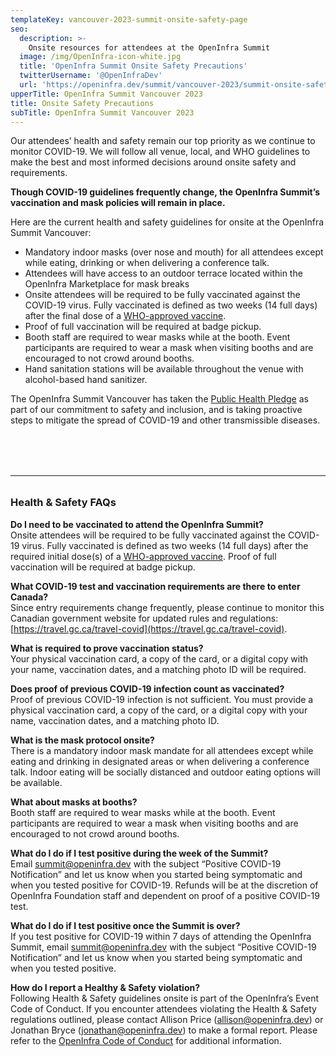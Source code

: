 ```yaml
---
templateKey: vancouver-2023-summit-onsite-safety-page
seo:
  description: >-
    Onsite resources for attendees at the OpenInfra Summit
  image: /img/OpenInfra-icon-white.jpg
  title: 'OpenInfra Summit Onsite Safety Precautions'
  twitterUsername: '@OpenInfraDev'
  url: 'https://openinfra.dev/summit/vancouver-2023/summit-onsite-safety/'
upperTitle: OpenInfra Summit Vancouver 2023
title: Onsite Safety Precautions
subTitle: OpenInfra Summit Vancouver 2023
---
```


Our attendees’ health and safety remain our top priority as we continue to monitor COVID-19. We will follow all venue, local, and WHO guidelines to make the best and most informed decisions around onsite safety and requirements.

**Though COVID-19 guidelines frequently change, the OpenInfra Summit’s vaccination and mask policies will remain in place.**

Here are the current health and safety guidelines for onsite at the OpenInfra Summit Vancouver:

- Mandatory indoor masks (over nose and mouth) for all attendees except while eating, drinking or when delivering a conference talk.
- Attendees will have access to an outdoor terrace located within the OpenInfra Marketplace for mask breaks
- Onsite attendees will be required to be fully vaccinated against the COVID-19 virus. Fully vaccinated is defined as two weeks (14 full days) after the final dose of a [WHO-approved vaccine](https://covid19.trackvaccines.org/agency/who/). 
- Proof of full vaccination will be required at badge pickup.
- Booth staff are required to wear masks while at the booth. Event participants are required to wear a mask when visiting booths and are encouraged to not crowd around booths. 
- Hand sanitation stations will be available throughout the venue with alcohol-based hand sanitizer.

The OpenInfra Summit Vancouver has taken the [Public Health Pledge](https://phpledge.com) as part of our commitment to safety and inclusion, and is taking proactive steps to mitigate the spread of COVID-19 and other transmissible diseases.

<hr style="margin:5rem 0 2rem;">

### Health & Safety FAQs

**Do I need to be vaccinated to attend the OpenInfra Summit?**<br>
Onsite attendees will be required to be fully vaccinated against the COVID-19 virus. Fully vaccinated is defined as two weeks (14 full days) after the required initial dose(s) of a [WHO-approved vaccine](https://covid19.trackvaccines.org/agency/who/). Proof of full vaccination will be required at badge pickup.

**What COVID-19 test and vaccination requirements are there to enter Canada?**<br>
Since entry requirements change frequently, please continue to monitor this Canadian government website for updated rules and regulations: [https://travel.gc.ca/travel-covid](https://travel.gc.ca/travel-covid).

**What is required to prove vaccination status?**<br>
Your physical vaccination card, a copy of the card, or a digital copy with your name, vaccination dates, and a matching photo ID will be required.

**Does proof of previous COVID-19 infection count as vaccinated?**<br>
Proof of previous COVID-19 infection is not sufficient. You must provide a physical vaccination card, a copy of the card, or a digital copy with your name, vaccination dates, and a matching photo ID. 

**What is the mask protocol onsite?**<br>
There is a mandatory indoor mask mandate for all attendees except while eating and drinking in designated areas or when delivering a conference talk. Indoor eating will be socially distanced and outdoor eating options will be available.

**What about masks at booths?**<br>
Booth staff are required to wear masks while at the booth. Event participants are required to wear a mask when visiting booths and are encouraged to not crowd around booths.

**What do I do if I test positive during the week of the Summit?**<br>
Email [summit@openinfra.dev](mailto:summit@openinfra.dev) with the subject “Positive COVID-19 Notification” and let us know when you started being symptomatic and when you tested positive for COVID-19. Refunds will be at the discretion of OpenInfra Foundation staff and dependent on proof of a positive COVID-19 test.

**What do I do if I test positive once the Summit is over?**<br>
If you test positive for COVID-19 within 7 days of attending the OpenInfra Summit, email [summit@openinfra.dev](mailto:summit@openinfra.dev) with the subject “Positive COVID-19 Notification” and let us know when you started being symptomatic and when you tested positive. 

**How do I report a Healthy & Safety violation?**<br>
Following Health & Safety guidelines onsite is part of the OpenInfra’s Event Code of Conduct. If you encounter attendees violating the Health & Safety regulations outlined, please contact Allison Price (allison@openinfra.dev) or Jonathan Bryce (jonathan@openinfra.dev) to make a formal report. Please refer to the [OpenInfra Code of Conduct](/legal/code-of-conduct) for additional information.
